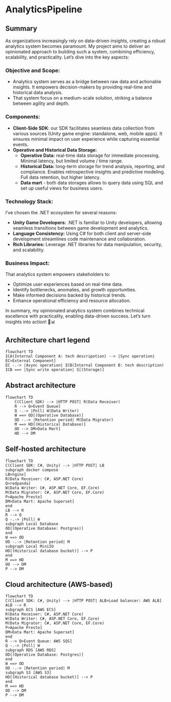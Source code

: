 # AnalyticsPipeline

## Summary

As organizations increasingly rely on data-driven insights, creating a robust analytics system becomes paramount.
My project aims to deliver an opinionated approach to building such a system, combining efficiency, scalability, and practicality.
Let’s dive into the key aspects:

### Objective and Scope:

- Analytics system serves as a bridge between raw data and actionable insights. It empowers decision-makers by providing real-time and historical data analysis.
- That system focus on a medium-scale solution, striking a balance between agility and depth.

### Components:

- **Client-Side SDK**: our SDK facilitates seamless data collection from various sources (Unity game engine: standalone, web, mobile apps). It ensures minimal impact on user experience while capturing essential events.
- **Operative and Historical Data Storage:**
  - **Operative Data:** real-time data storage for immediate processing. Minimal latency, but limited volume / time range.
  - **Historical Data:** long-term storage for trend analysis, reporting, and compliance. Enables retrospective insights and predictive modeling. Full data retention, but higher latency.
  - **Data mart** - both data storages allows to query data using SQL and set up useful views for business users.

### Technology Stack:

I’ve chosen the .NET ecosystem for several reasons:
- **Unity Game Developers:** .NET is familiar to Unity developers, allowing seamless transitions between game development and analytics.
- **Language Consistency:** Using C# for both client and server-side development streamlines code maintenance and collaboration.
- **Rich Libraries:** Leverage .NET libraries for data manipulation, security, and scalability.

### Business Impact:

That analytics system empowers stakeholders to:
- Optimize user experiences based on real-time data.
- Identify bottlenecks, anomalies, and growth opportunities.
- Make informed decisions backed by historical trends.
- Enhance operational efficiency and resource allocation.

In summary, my opinionated analytics system combines technical excellence with practicality, enabling data-driven success.
Let’s turn insights into action! 🚀📊

## Architecture chart legend

```mermaid
flowchart TD
ICA(Internal Component A: tech descripotion) --> |Sync operation| EC>External Component]
EC -.-> |Async operation| ICB(Internal Component B: tech description)
ICB ==> |Sync write operation| S[(Storage)]
```

## Abstract architecture

```mermaid
flowchart TD
    C(Client SDK) --> |HTTP POST| R(Data Receiver)
    R --> Q>Event Queue]
    Q -.-> |Poll| W(Data Writer)
    W ==> OD[(Operative Database)]
    OD -.-> |Retention period| M(Data Migrator)
    M ==> HD[(Historical Database)]
    OD --> DM>Data Mart]
    HD --> DM
```

## Self-hosted architecture

```mermaid
flowchart TD
C(Client SDK: C#, Unity) --> |HTTP POST| LB
subgraph docker compose
LB>nginx]
R(Data Receiver: C#, ASP.NET Core)
Q>redpanda]
W(Data Writer: C#, ASP.NET Core, EF.Core)
M(Data Migrator: C#, ASP.NET Core, EF.Core)
P>Apache Presto]
DM>Data Mart: Apache Superset]
end
LB --> R
R --> Q
Q -.-> |Poll| W
subgraph Local Database
OD[(Operative Database: Postgres)]
end
W ==> OD
OD -.-> |Retention period| M
subgraph Local MiniIO
HD[(Historical database bucket)] --> P
end
M ==> HD
OD --> DM
P --> DM
```

## Cloud architecture (AWS-based)

```mermaid
flowchart TD
C(Client SDK: C#, Unity) --> |HTTP POST| ALB>Load balancer: AWS ALB]
ALB --> R 
subgraph ECS [AWS ECS]
R(Data Receiver: C#, ASP.NET Core)
W(Data Writer: C#, ASP.NET Core, EF.Core)
M(Data Migrator: C#, ASP.NET Core, EF.Core)
P>Apache Presto]
DM>Data Mart: Apache Superset]
end
R --> Q>Event Queue: AWS SQS]
Q -.-> |Poll| W
subgraph RDS [AWS RDS]
OD[(Operative Database: Postgres)]
end
W ==> OD
OD -.-> |Retention period| M
subgraph S3 [AWS S3]
HD[(Historical database bucket)] --> P
end
M ==> HD
OD --> DM
P --> DM
```